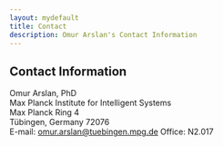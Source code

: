 ```yaml
---
layout: mydefault
title: Contact
description: Omur Arslan's Contact Information
---
```


## Contact Information

Omur Arslan, PhD <br/>
Max Planck Institute for Intelligent Systems <br/>
Max Planck Ring 4 <br/>
Tübingen, Germany 72076 <br/>
E-mail: omur.arslan@tuebingen.mpg.de
Office: N2.017
